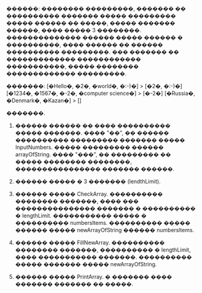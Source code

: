 ������: �������� ���������, ������� �� ���������� ������� ����� ��������� ����� ������ �� �����, 
����� ������� ������, ���� ����� 3 ��������. �������������� ������ ����� ������ � ����������, 
���� ������ �� ������ ���������� ���������. 
��� ������� �� ������������� ������������ �����������, ����� �������� ������������� ���������.

�������:
[�Hello�, �2�, �world�, �:-)�] > [�2�, �:-)�]
[�1234�, �1567�, �-2�, �computer science�] > [�-2�]
[�Russia�, �Denmark�, �Kazan�] > []


�������.

1. ������ ������ �� ���� ���������� ����� �������.
 ���� "��", �� ������ ���������� ��������� ������� ����� InputNumbers.
����� ��������� ������ arrayOfString.
  ���� "���", �� ��������� �� ����� �������� ��������, ���������������� ������� ������.

2. ������ ����� � 3 ������� (lendthLimit).

3. ������ ����� CheckArray. ���������� �������� �������, ���� ��� ��������������� ������� � ���������� � lengthLimit. 
����������� ����� � ���������� numbersltems. ���������� ����� ������ ����� newArrayOfString ������ numbersltems. 

4. ������ ����� FillNewArray. ���������� �������� �������, ���������� � lengthLimit, ���� ����������� �������. 
���������� ����� ������� ����� newArrayOfString.

5. ������ ����� PrintArray. � ������� ���� ������� ������� �� �����. 

